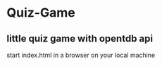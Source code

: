 # Quiz-Game
little quiz game with opentdb api
----------------------------------
start index.html in a browser on your local machine

